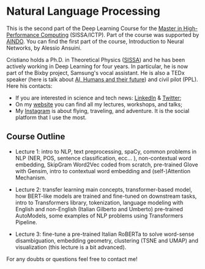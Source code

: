 # Natural Language Processing 

This is the second part of the Deep Learning Course for the [Master in High-Performance Computing](https://twitter.com/mhpc_sissa_ictp) (SISSA/ICTP). Part of the course was supported by [AINDO](https://www.linkedin.com/company/aindo/). You can find the first part of the course, Introduction to Neural Networks, by Alessio Ansuini.

Cristiano holds a Ph.D. in Theoretical Physics ([SISSA](https://twitter.com/Sissaschool)) and he has been actively working in Deep Learning for four years. In particular, he is now part of the Bixby project, Samsung's vocal assistant. He is also a TEDx speaker (here is talk about [AI, Humans and their future](https://youtu.be/8-hrmer9d_E)) and civil pilot (PPL). Here his contacts:

* If you are interested in science and tech news: [LinkedIn](https://www.linkedin.com/in/cristiano-de-nobili/) & [Twitter](https://twitter.com/denocris);
* On my [website](https://denocris.com/) you can find all my lectures, workshops, and talks;
* My [Instagram](https://www.instagram.com/denocris/?hl=it) is about flying, traveling, and adventure. It is the social platform that I use the most.


## Course Outline

* Lecture 1: intro to NLP, text preprocessing, spaCy, common problems in NLP (NER, POS, sentence classification, ecc... ), non-contextual word embedding, SkipGram Word2Vec coded from scratch, pre-trained Glove with Gensim, intro to contextual word embedding and (self-)Attention Mechanism.

* Lecture 2: transfer learning main concepts, transformer-based model, how BERT-like models are trained and fine-tuned on downstream tasks, intro to Transformers library, tokenization, language modeling with English and non-English (Italian Gilberto and Umberto) pre-trained AutoModels, some examples of NLP problems using Transformers Pipeline.

* Lecture 3: fine-tune a pre-trained Italian RoBERTa to solve word-sense disambiguation, embedding geometry, clustering (TSNE and UMAP) and visualization (this lecture is a bit advanced).


For any doubts or questions feel free to contact me!

